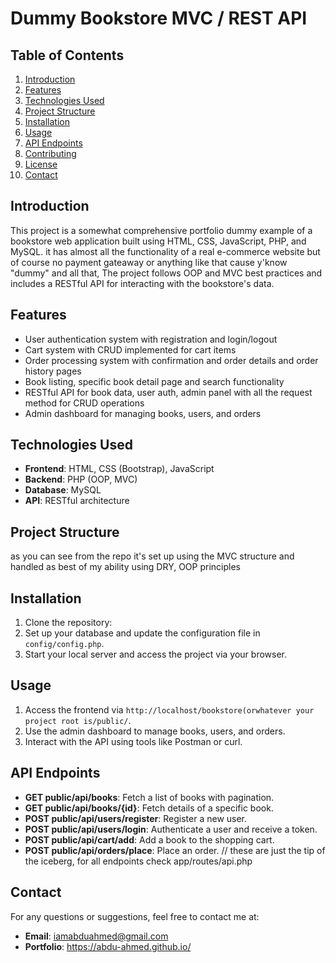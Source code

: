 # Dummy Bookstore MVC / REST API

## Table of Contents
1. [Introduction](#introduction)
2. [Features](#features)
3. [Technologies Used](#technologies-used)
4. [Project Structure](#project-structure)
5. [Installation](#installation)
6. [Usage](#usage)
7. [API Endpoints](#api-endpoints)
8. [Contributing](#contributing)
9. [License](#license)
10. [Contact](#contact)

## Introduction
This project is a somewhat comprehensive portfolio dummy example of a bookstore web application built using HTML, CSS, JavaScript, PHP, and MySQL. it has almost all the functionality of a real e-commerce website but of course no payment gateaway or anything like that cause y'know "dummy" and all that, The project follows OOP and MVC best practices and includes a RESTful API for interacting with the bookstore's data.

## Features
- User authentication system with registration and login/logout
- Cart system with CRUD implemented for cart items
- Order processing system with confirmation and order details and order history pages
- Book listing, specific book detail page and search functionality
- RESTful API for book data, user auth, admin panel with all the request method for CRUD operations
- Admin dashboard for managing books, users, and orders

## Technologies Used
- **Frontend**: HTML, CSS (Bootstrap), JavaScript
- **Backend**: PHP (OOP, MVC)
- **Database**: MySQL
- **API**: RESTful architecture

## Project Structure
as you can see from the repo it's set up using the MVC structure and handled as best of my ability using
DRY, OOP principles

## Installation
1. Clone the repository:
2. Set up your database and update the configuration file in `config/config.php`.
3. Start your local server and access the project via your browser.

## Usage
1. Access the frontend via `http://localhost/bookstore(orwhatever your project root is/public/`.
2. Use the admin dashboard to manage books, users, and orders.
3. Interact with the API using tools like Postman or curl.

## API Endpoints
- **GET public/api/books**: Fetch a list of books with pagination.
- **GET public/api/books/{id}**: Fetch details of a specific book.
- **POST public/api/users/register**: Register a new user.
- **POST public/api/users/login**: Authenticate a user and receive a token.
- **POST public/api/cart/add**: Add a book to the shopping cart.
- **POST public/api/orders/place**: Place an order.
// these are just the tip of the iceberg, for all endpoints check app/routes/api.php

## Contact
For any questions or suggestions, feel free to contact me at:
- **Email**: iamabduahmed@gmail.com 
- **Portfolio**: https://abdu-ahmed.github.io/
